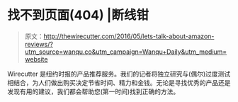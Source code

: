 # 找不到页面(404) |断线钳

> 原文：<http://thewirecutter.com/2016/05/lets-talk-about-amazon-reviews/?utm_source=wanqu.co&utm_campaign=Wanqu+Daily&utm_medium=website>

Wirecutter 是纽约时报的产品推荐服务。我们的记者将独立研究与(偶尔)过度测试相结合，为人们做出购买决定节省时间、精力和金钱。无论是寻找优秀的产品还是发现有用的建议，我们都会帮助您(第一时间)找到正确的方法。